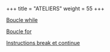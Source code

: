 +++
title = "ATELIERS"
weight = 55
+++


[Boucle while](../atelier-while.ipynb)

[Boucle for](../atelier-for.ipynb)

[Instructions break et continue](../atelier-controle.ipynb)